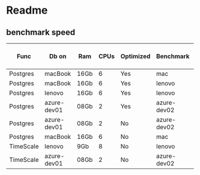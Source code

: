 ﻿# Readme

## benchmark speed

| Func			| Db on			| Ram	| CPUs	| Optimized	| Benchmark		| Speed on start	| Events written	| Speed et the end	| 
| ----			| -----			| ----	| ----	| ---------	| ---------		| --------------	| ----------------	| -----------------	|
| Postgres		| macBook		| 16Gb	| 6		| Yes		| mac			| 3500				|					|					|
| Postgres		| macBook		| 16Gb	| 6		| Yes		| lenovo		| 1200				|					|					|
| Postgres		| lenovo		| 16Gb	| 6		| Yes		| lenovo		| 2500				|					|					|
| Postgres		| azure-dev01	| 08Gb	| 2		| Yes		| azure-dev02	| 4444				|	800,000,000		|					|
| Postgres		| azure-dev01	| 08Gb	| 2		| No		| azure-dev02	| 2000				|					|					|
| Postgres		| macBook		| 16Gb	| 6		| No		| mac			| 1500				|					|					|
| TimeScale		| lenovo		| 9Gb	| 8		| No		| lenovo		| 2000				|					|					|
| TimeScale		| azure-dev01	| 08Gb	| 2		| No		| azure-dev02	| 3000				|					|					|
